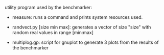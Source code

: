 utility program used by the benchmarker:

- measure: runs a command and prints system resources used.

- randvect.py [size min max]: generates a vector of size "size" with random real values in range [min:max]

- multiplog.gp: script for gnuplot to generate 3 plots from the results of the benchmarker

